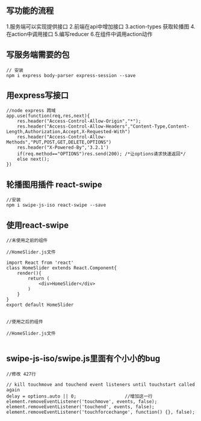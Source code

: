 
## 写功能的流程

1.服务端可以实现提供接口
2.前端在api中增加接口
3.action-types 获取轮播图
4.在action中调用接口
5.编写reducer
6.在组件中调用action动作

## 写服务端需要的包

```
// 安装
npm i express body-parser express-session --save
```

## 用express写接口

```
//node express 跨域
app.use(function(req,res,next){
    res.header("Access-Control-Allow-Origin","*");
    res.header("Access-Control-Allow-Headers","Content-Type,Content-Length,Authorization,Accept,X-Requested-With")
    res.header("Access-Control-Allow-Methods","PUT,POST,GET,DELETE,OPTIONS")
    res.header("X-Powered-By",'3.2.1')
    if(req.method=="OPTIONS")res.send(200); /*让options请求快速返回*/
    else next();
})

```

## 轮播图用插件 react-swipe

```
//安装
npm i swipe-js-iso react-swipe --save
```

## 使用react-swipe

```
//未使用之前的组件

//HomeSlider.js文件

import React from 'react'
class HomeSlider extends React.Component{
    render(){
        return (
            <div>HomeSlider</div>
        )
    }
}
export default HomeSlider


//使用之后的组件

//HomeSlider.js文件


```


## swipe-js-iso/swipe.js里面有个小小的bug

```
//修改 427行

// kill touchmove and touchend event listeners until touchstart called again
delay = options.auto || 0;                  //增加这一行
element.removeEventListener('touchmove', events, false);
element.removeEventListener('touchend', events, false);
element.removeEventListener('touchforcechange', function() {}, false);

```

